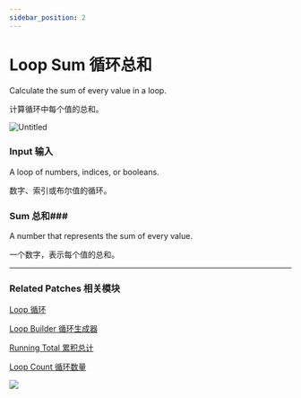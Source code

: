 ```yaml
---
sidebar_position: 2
---
```


# Loop Sum 循环总和

Calculate the sum of every value in a loop.

计算循环中每个值的总和。

![Untitled](https://s3.us-west-2.amazonaws.com/secure.notion-static.com/b6481b24-7171-4ad8-a31c-d358fd7b8bc3/Untitled.png?X-Amz-Algorithm=AWS4-HMAC-SHA256&X-Amz-Content-Sha256=UNSIGNED-PAYLOAD&X-Amz-Credential=AKIAT73L2G45EIPT3X45%2F20220602%2Fus-west-2%2Fs3%2Faws4_request&X-Amz-Date=20220602T173704Z&X-Amz-Expires=86400&X-Amz-Signature=3914c92b35ae2941da93929f905f75e5ee1fe6f5932c7ac913cb3a3086be4820&X-Amz-SignedHeaders=host&response-content-disposition=filename%20%3D%22Untitled.png%22&x-id=GetObject)

### Input 输入

A loop of numbers, indices, or booleans.

数字、索引或布尔值的循环。

### Sum 总和### 

A number that represents the sum of every value.

一个数字，表示每个值的总和。

------

### Related Patches 相关模块

[Loop 循环](https://www.notion.so/Loop-6cc974bf77e84e7aaf7836927011540b)

[Loop Builder 循环生成器](https://www.notion.so/Loop-Builder-64d346e189494fa9b48050aac8eb8eff)

[Running Total 累积总计](https://www.notion.so/Running-Total-801d97d5f4eb4c00979d390bc2b08e06)

[Loop Count 循环数量](https://www.notion.so/Loop-Count-31b77cd94794494697ed150022ce99df)

![](https://s3.us-west-2.amazonaws.com/secure.notion-static.com/2cf27912-d839-4df4-856b-03c66626be57/Untitled.png?X-Amz-Algorithm=AWS4-HMAC-SHA256&X-Amz-Content-Sha256=UNSIGNED-PAYLOAD&X-Amz-Credential=AKIAT73L2G45EIPT3X45%2F20220602%2Fus-west-2%2Fs3%2Faws4_request&X-Amz-Date=20220602T173710Z&X-Amz-Expires=86400&X-Amz-Signature=53ff51791a641c4ac05a791d1e8151f0909bec08b49cbef46991fbd0c1bc9e96&X-Amz-SignedHeaders=host&response-content-disposition=filename%20%3D%22Untitled.png%22&x-id=GetObject)
